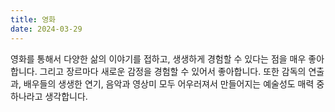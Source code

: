 ```yaml
---
title: 영화
date: 2024-03-29
---
```


영화를 통해서 다양한 삶의 이야기를 접하고, 생생하게 경험할 수 있다는 점을 매우 좋아합니다. 그리고 장르마다 새로운 감정을 경험할 수 있어서 좋아합니다. 또한 감독의 연출과, 배우들의 생생한 연기, 음악과 영상미 모두 어우러져서 만들어지는 예술성도 매력 중 하나라고 생각합니다.